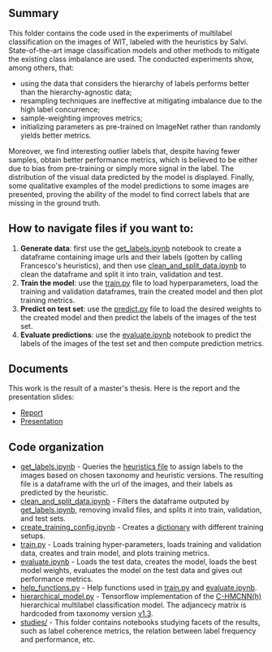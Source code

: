 ## Summary
This folder contains the code used in the experiments of multilabel classification on the images of WIT, labeled with the heuristics by Salvi. State-of-the-art image classification models and other methods to mitigate the existing class imbalance are used. The conducted experiments show, among others, that:
- using the data that considers the hierarchy of labels performs better than the hierarchy-agnostic data; 
- resampling techniques are ineffective at mitigating imbalance due to the high label concurrence; 
- sample-weighting improves metrics; 
- initializing parameters as pre-trained on ImageNet rather than randomly yields better metrics. 

Moreover, we find interesting outlier labels that, despite having fewer samples, obtain better performance metrics, which is believed to be either due to bias from pre-training or simply more signal in the label. The distribution of the visual data predicted by the model is displayed. Finally, some qualitative examples of the model predictions to some images are presented, proving the ability of the model to find correct labels that are missing in the ground truth.


## How to navigate files if you want to:
1. **Generate data**: first use the [get_labels.ipynb](https://github.com/epfl-dlab/wiki_image_classification/blob/main/classification/get_labels.ipynb) notebook to create a dataframe containing image urls and their labels (gotten by calling Francesco's heuristics), and then use [clean_and_split_data.ipynb](https://github.com/epfl-dlab/wiki_image_classification/blob/main/src/classification/clean_and_split_data.ipynb) to clean the dataframe and split it into train, validation and test.
2. **Train the model**: use the [train.py](https://github.com/epfl-dlab/wiki_image_classification/blob/main/src/classification/train.py) file to load hyperparameters, load the training and validation dataframes, train the created model and then plot training metrics.
3. **Predict on test set**: use the [predict.py](https://github.com/epfl-dlab/wiki_image_classification/blob/main/src/classification/predict.py) file to load the desired weights to the created model and then predict the labels of the images of the test set.
4. **Evaluate predictions**: use the [evaluate.ipynb](https://github.com/epfl-dlab/wiki_image_classification/blob/main/src/classification/evaluate.ipynb) notebook to predict the labels of the images of the test set and then compute prediction metrics.


## Documents
This work is the result of a master's thesis. Here is the report and the presentation slides:
- [Report](https://github.com/epfl-dlab/wiki_image_classification/blob/main/reports/matvi959_final_master_thesis_200123.pdf)
- [Presentation](https://github.com/epfl-dlab/wiki_image_classification/blob/main/reports/MasterThesisPresentation_Bernat.pdf)  

## Code organization
- [get_labels.ipynb](https://github.com/epfl-dlab/wiki_image_classification/blob/main/classification/get_labels.ipynb) - Queries the [heuristics file](https://github.com/epfl-dlab/wiki_image_classification/blob/main/src/taxonomy/heuristics.py) to assign labels to the images based on chosen taxonomy and heuristic versions. The resulting file is a dataframe with the url of the images, and their labels as predicted by the heuristic.
- [clean_and_split_data.ipynb](https://github.com/epfl-dlab/wiki_image_classification/blob/main/src/classification/clean_and_split_data.ipynb) - Filters the dataframe outputed by [get_labels.ipynb](https://github.com/epfl-dlab/wiki_image_classification/blob/main/classification/get_labels.ipynb), removing invalid files, and splits it into train, validation, and test sets.
- [create_training_config.ipynb](https://github.com/epfl-dlab/wiki_image_classification/blob/main/classification/create_training_config.ipynb) - Creates a [dictionary](https://github.com/epfl-dlab/wiki_image_classification/blob/main/src/classification/training_configurations.json) with different training setups.
- [train.py](https://github.com/epfl-dlab/wiki_image_classification/blob/main/classification/train.py) - Loads training hyper-parameters, loads training and validation data, creates and train model, and plots training metrics. 
- [evaluate.ipynb](https://github.com/epfl-dlab/wiki_image_classification/blob/main/classification/evaluate.py) - Loads the test data, creates the model, loads the best model weights, evaluates the model on the test data and gives out performance metrics.
- [help_functions.py](https://github.com/epfl-dlab/wiki_image_classification/blob/main/classification/help_functions.py) - Help functions used in [train.py](https://github.com/epfl-dlab/wiki_image_classification/blob/main/classification/train.py) and [evaluate.ipynb](https://github.com/epfl-dlab/wiki_image_classification/blob/main/classification/evaluate.py).
- [hierarchical_model.py](https://github.com/epfl-dlab/wiki_image_classification/blob/main/src/classification/hierarchical_model.py) - Tensorflow implementation of the [C-HMCNN(h)](https://proceedings.neurips.cc/paper/2020/hash/6dd4e10e3296fa63738371ec0d5df818-Abstract.html) hierarchical multilabel classification model. The adjancecy matrix is hardcoded from taxonomy version [v1.3](https://github.com/epfl-dlab/wiki_image_classification/blob/main/src/taxonomy/taxonomy.py#L261).
- [studies/](https://github.com/epfl-dlab/wiki_image_classification/tree/main/src/classification/studies) - This folder contains notebooks studying facets of the results, such as label coherence metrics, the relation between label frequency and performance, etc. 
